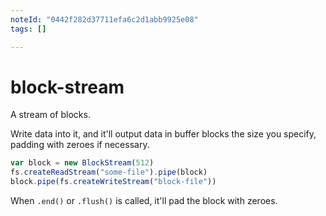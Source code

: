 ```yaml
---
noteId: "0442f282d37711efa6c2d1abb9925e08"
tags: []

---
```


# block-stream

A stream of blocks.

Write data into it, and it'll output data in buffer blocks the size you
specify, padding with zeroes if necessary.

```javascript
var block = new BlockStream(512)
fs.createReadStream("some-file").pipe(block)
block.pipe(fs.createWriteStream("block-file"))
```

When `.end()` or `.flush()` is called, it'll pad the block with zeroes.
